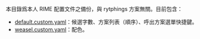 本目錄爲本人 RIME 配置文件之備份，與 rytphings 方案無關。目前包含：

- [default.custom.yaml](default.custom.yaml)：候選字數、方案列表（順序）、呼出方案選單快捷鍵。
- [weasel.custom.yaml](weasel.custom.yaml)：配色。